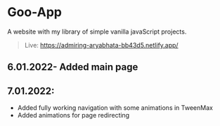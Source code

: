 # Goo-App
A website with my library of simple vanilla javaScript projects. <br />
> Live: https://admiring-aryabhata-bb43d5.netlify.app/
## 6.01.2022- Added main page
## 7.01.2022:
- Added fully working navigation with some animations in TweenMax
- Added animations for page redirecting